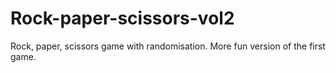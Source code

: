 # Rock-paper-scissors-vol2
Rock, paper, scissors game with randomisation. More fun version of the first game.
